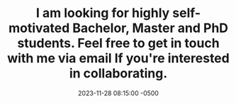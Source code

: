 ---
layout: news
title: "I am looking for highly self-motivated Bachelor, Master and PhD students. Feel free to get in touch with me via email If you're interested in collaborating."
date: 2023-11-28 08:15:00 -0500
---